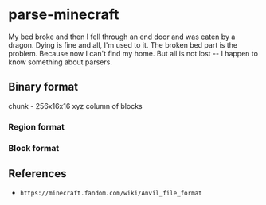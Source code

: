 # parse-minecraft

My bed broke and then I fell through an end door and was eaten by a dragon.
Dying is fine and all, I'm used to it. The broken bed part is the problem.
Because now I can't find my home. But all is not lost -- I happen to know
something about parsers.

## Binary format

chunk - 256x16x16 xyz column of blocks

### Region format

### Block format

## References

 * `https://minecraft.fandom.com/wiki/Anvil_file_format`

